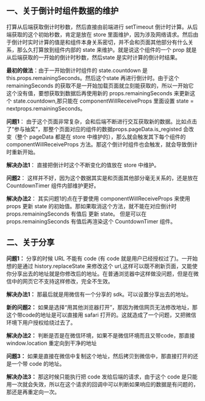 ## 一、关于倒计时组件数据的维护

打算从后端获取倒计时秒数，然后直接由前端进行 setTimeout 倒计时计算。从后端获取的这个初始秒数，肯定是放在 store 里面维护，因为涉及网络请求。然后由于倒计时实时计算的值是和组件本身关系密切，并不会和页面其他部分有什么关系，那么久打算放到组件内部的 state 来维护。就是说这个组件的一个 prop 就是从后端获取的一开始的倒计时秒数，然后state 是实时计算的倒计时结果。

**最初的做法**：由于一开始倒计时组件的 state.countdown 是 this.props.remainingSeconds。然后这个state 再进行倒计时。由于这个 remainingSeconds 的获取不是一开始加载页面就立刻能获取的，所以一开始它这个没有值，要想获取到数据后再使用新的 props.remainingSeconds 来更新这个 state.countdown,那只能在 componentWillReceiveProps 里面设置 state = nextprops.remainingSeconds。

**问题1**： 由于这个页面非常复杂，会和后端不断进行交互获取新的数据。比如点击了“参与抽奖”，那整个页面对应的组件的数据props.pageData.is_registed 会改变（整个 pageData 都是在 store 中维护的），那么就会触发其下每个组件的 componentWillReceiveProps 方法。那这个倒计时组件也会触发，就会导致倒计时重新开始。

**解决办法1**： 直接把倒计时这个不断变化的值放在 store 中维护。

**问题2**： 这样并不好，因为这个数据其实是和页面其他部分毫无关系的，还是放在 CountdownTimer 组件内部维护更好。

**解决办法2**： 其实问题1的点在于要使用 componentWillReceiveProps 来使用 props 更新 state 的初始值。那如果取消这个方法，就不能在对应倒计时 props.remainingSeconds 有值后 更新 state。 但是可以在 props.remainingSeconds 有值后再渲染这个 CountdownTimer 组件。



## 二、关于分享
**问题1：** 分享的时候 URL 不能有 code (有 code 就是用户已经授权过了)。一开始想的是通过 history.replaceState 来修改这个 url,这样可以既不刷新页面，又能使你分享出去的地址就是你修改后的地址。在普通浏览器中这样做没问题，但是在微信中的网页它不支持这样修改，完全不生效。

**解决办法1：** 那最后就是用微信有一个分享的 sdk。可以设置分享出去的地址。

**新的问题2：** 如果是选择“用其他浏览器打开”，那因为微信网页无法修改地址，那这个带code的地址是可以直接用 safari 打开的。这就造成了一个问题，又把微信环境下用户授权给绕过去了。

**解决办法2：** 判断是否是在微信环境，如果不是微信环境而且又带code，那直接 window.location 重定向到干净的地址

**问题3：** 如果是直接在微信中复制这个地址，然后拷贝到微信中，那直接打开的还是一个带 code 的地址。

**解决办法3：** 那这时候只能执行把 code 发给后端的请求，由于这个 code 是只能用一次就会失效，所以在这个请求的回调中可以判断如果响应的数据是有问题的，那还是再重定向一次。